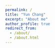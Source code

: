 ```yaml
---
permalink: /
title: "Yun Chang"
excerpt: "About me"
author_profile: true
redirect_from: 
  - /about/
  - /about.html
---
```


